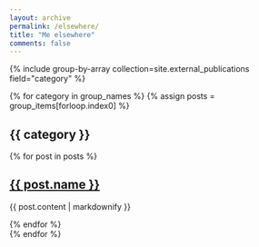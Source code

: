 ```yaml
---
layout: archive
permalink: /elsewhere/
title: "Me elsewhere"
comments: false
---
```


{% include group-by-array collection=site.external_publications field="category" %}

{% for category in group_names %}
  {% assign posts = group_items[forloop.index0] %}
  <h2 id="{{ category }}" class="archive__subtitle">{{ category }}</h2>
  {% for post in posts %}
  <h2>
    <a href="{{ post.external_url }}">
      {{ post.name }}
    </a>
  </h2>
  <p>{{ post.content | markdownify }}</p>
  {% endfor %}
  <br>
{% endfor %}
